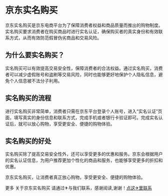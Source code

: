 # 京东实名购买

京东实名购买是京东电商平台为了保障消费者权益和商品质量而推出的购物制度。实名购买要求消费者在购买商品时进行实名认证，确保购买者的真实身份和有效联系方式，从而有效防范假冒伪劣商品和交易风险。

## 为什么要实名购买？

实名购买可以有效提高交易安全性，保障消费者的合法权益。通过实名购买，消费者可以减少虚假账号和盗刷等交易风险，同时也能够更好地保护个人隐私信息，避免个人信息被不法分子利用。

## 实名购买的流程

进行实名购买非常简单，消费者只需在京东平台登录个人账号，进入“实名认证”页面，填写真实的身份信息和联系方式，完成手机或者银行卡验证即可。完成实名认证后，就可以放心购物，享受更安全、便捷的购物体验。

## 实名购买的好处

实名购买除了提高交易安全性外，还可以享受更多的优惠和服务。京东会根据用户的实名认证信息，为用户推荐更加个性化的商品和服务，也能够享受更多的折扣和优惠。

京东实名购买，让消费者真正放心购物，享受更安全、便捷的购物体验。

更多 关于京东实名购买 请通过✈与我们联系，感谢阅读,谢谢！[点这✈里联系](https://abc.k02.cc)